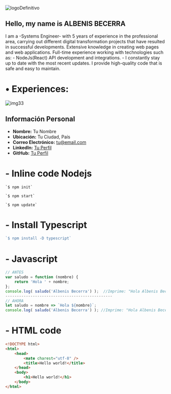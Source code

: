 ![logoDefinitivo](https://github.com/Alvenisj/Alvenisj/assets/58892711/fd4708a5-f03d-41a9-80bc-342dc138f8ea)
## Hello, my name is  ALBENIS BECERRA
  I am a -Systems Engineer- with 5 years of experience in the professional area, carrying out different digital transformation projects that have resulted in successful developments. Extensive knowledge in creating web pages and web applications. Full-time experience working with technologies such as: - NodeJs(React) API development and integrations. - I constantly stay up to date with the most recent updates. I provide high-quality code that is safe and easy to maintain.
#  &bull; **Experiences:**
![img33](https://github.com/Alvenisj/Alvenisj/assets/58892711/9c7f2e37-80a2-4be2-8aca-2cd214f9169f)

## Información Personal

- **Nombre:** Tu Nombre
- **Ubicación:** Tu Ciudad, País
- **Correo Electrónico:** tu@email.com
- **LinkedIn:** [Tu Perfil](https://www.linkedin.com/in/tuperfil)
- **GitHub:** [Tu Perfil](https://github.com/tuperfil)


#  - **Inline code Nodejs**
``` Node Js
`$ npm init`

`$ npm start`

`$ npm update`

```

#  - **Install Typescript**
``` Typescript
`$ npm install -D typescript`
```

#  - **Javascript**
```javascript
// ANTES
var saludo = function (nombre) {
	return 'Hola ' + nombre;
};
console.log( saludo('Albenis Becerra') );  //Imprime: "Hola Albenis Becerra"
-----------------------------------------------
// AHORA
let saludo = nombre => `Hola ${nombre}`;
console.log( saludo('Albenis Becerra') ); //Imprime: "Hola Albenis Becerra"
```

#  - **HTML code**
```html
<!DOCTYPE html>
<html>
    <head>
        <mate charest="utf-8" />
        <title>Hello world!</title>
    </head>
    <body>
        <h1>Hello world!</h1>
    </body>
</html>
```
